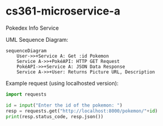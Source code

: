 # cs361-microservice-a

Pokedex Info Service

UML Sequence Diagram:
```mermaid
sequenceDiagram
    User->>+Service A: Get :id Pokemon
    Service A->>+PokéAPI: HTTP GET Request
    PokéAPI->>+Service A: JSON Data Response
    Service A->>+User: Returns Picture URL, Description

```

Example request (using localhosted version):
```python
import requests

id = input("Enter the id of the pokemon: ")
resp = requests.get("http://localhost:8000/pokemon/"+id)
print(resp.status_code, resp.json())
```
